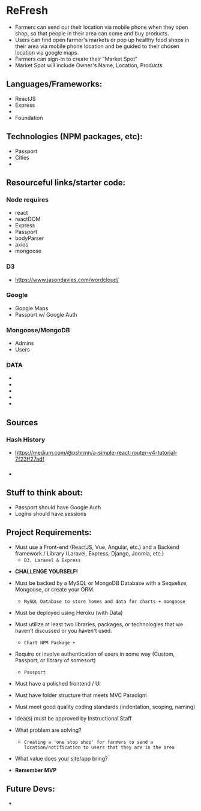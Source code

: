 # ReFresh
* Farmers can send out their location via mobile phone when they open shop, so that people in their area can come and buy products.
* Users can find open farmer's markets or pop up healthy food shops in their area via mobile phone location and be guided to their chosen location via google maps.
* Farmers can sign-in to create their "Market Spot"
* Market Spot will include Owner's Name, Location, Products

## Languages/Frameworks: 
* ReactJS
* Express
* 
* Foundation

## Technologies (NPM packages, etc):
* Passport
* Cities
* 

## Resourceful links/starter code: 

### Node requires
- react
- reactDOM
- Express
- Passport
- bodyParser
- axios
- mongoose

### D3
- https://www.jasondavies.com/wordcloud/

### Google
- Google Maps
- Passport w/ Google Auth

### Mongoose/MongoDB
- Admins
- Users

### 

### 

### DATA
-
-
-
-
-

## Sources
### Hash History
- https://medium.com/@pshrmn/a-simple-react-router-v4-tutorial-7f23ff27adf
###
- 

## Stuff to think about:
- Passport should have Google Auth
- Logins should have sessions
      
## Project Requirements:
* Must use a Front-end (ReactJS, Vue, Angular, etc.) and a Backend framework / Library (Laravel, Express, Django, Joomla, etc.)
    - ``D3, Laravel & Express``
	
- **CHALLENGE YOURSELF!**

* Must be backed by a MySQL or MongoDB Database with a Sequelize, Mongoose, or create your ORM.

    - ``MySQL Database to store homes and data for charts + mongoose``

* Must be deployed using Heroku (with Data)

* Must utilize at least two libraries, packages, or technologies that we haven’t discussed or you haven't used.
    - ``Chart NPM Package + ``

* Require or involve authentication of users in some way (Custom, Passport, or library of somesort)
    - ``Passport``

* Must have a polished frontend / UI 

* Must have folder structure that meets MVC Paradigm

* Must meet good quality coding standards (indentation, scoping, naming)

* Idea(s) must be approved by Instructional Staff
- What problem are solving?
    - ``Creating a 'one stop shop' for farmers to send a location/notification to users that they are in the area``

- What value does your site/app bring?

* **Remember MVP**

## Future Devs:
- 